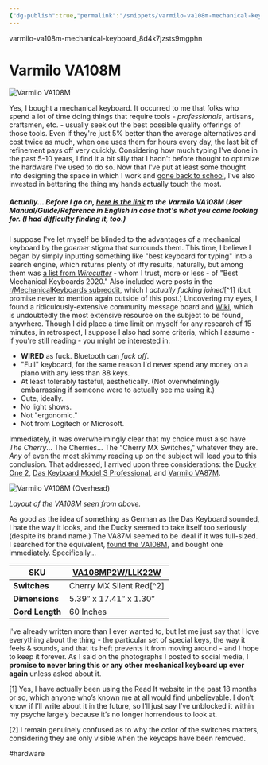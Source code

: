 ```yaml
---
{"dg-publish":true,"permalink":"/snippets/varmilo-va108m-mechanical-keyboard-8d4k7/","dgHomeLink":true,"dgPassFrontmatter":false}
---
```


varmilo-va108m-mechanical-keyboard_8d4k7jzsts9mgphn

# Varmilo VA108M

![Varmilo VA108M](https://i.snap.as/Ck4ECB9t.jpeg)

<!--more-->

Yes, I bought a mechanical keyboard. It occurred to me that folks who spend a lot of time doing things that require tools - _professionals_, artisans, craftsmen, etc. - usually seek out the best possible quality offerings of those tools. Even if they're just 5% better than the average alternatives and cost twice as much, when one uses them for hours every day, the last bit of refinement pays off very quickly. Considering how much typing I've done in the past 5-10 years, I find it a bit silly that I hadn't before thought to optimize the hardware I've used to do so. Now that I've put at least some thought into designing the space in which I work and [gone back to school](https://www.davidblue.wtf/college-return/), I've also invested in bettering the thing my hands actually touch the most.

##### Actually... Before I go on, [here is the link](https://documentcloud.adobe.com/link/review?uri=urn:aaid:scds:US:497d6e70-60df-4087-a3e5-af91077bec15https://documentcloud.adobe.com/link/review?uri=urn:aaid:scds:US:497d6e70-60df-4087-a3e5-af91077bec15) to the Varmilo VA108M User Manual/Guide/Reference in English in case that's what you came looking for. (I had difficulty finding it, too.)

I suppose I've let myself be blinded to the advantages of a mechanical keyboard by the _gaemer_ stigma that surrounds them. This time, I believe I began by simply inputting something like "best keyboard for typing" into a search engine, which returns plenty of iffy results, naturally, but among them was [a list from _Wirecutter_](https://www.nytimes.com/wirecutter/reviews/our-favorite-mechanical-keyboards/) - whom I trust, more or less - of "Best Mechanical Keyboards 2020." Also included were posts in the [r/MechanicalKeyboards subreddit](https://www.reddit.com/r/MechanicalKeyboards/), which I _actually fucking joined_[^1] (but promise never to mention again outside of this post.) Uncovering my eyes, I found a ridiculously-extensive community message board and [Wiki](https://www.reddit.com/r/MechanicalKeyboards/wiki), which is undoubtedly the most extensive resource on the subject to be found, anywhere. Though I did place a time limit on myself for any research of 15 minutes, in retrospect, I suppose I also had some criteria, which I assume - if you're still reading - you might be interested in:

- **WIRED** as fuck. Bluetooth can _fuck off_.
- "Full" keyboard, for the same reason I'd never spend any money on a piano with any less than 88 keys.
- At least tolerably tasteful, aesthetically. (Not overwhelmingly embarrassing if someone were to actually see me using it.)
- Cute, ideally.
- No light shows.
- Not "ergonomic."
- Not from Logitech or Microsoft.

Immediately, it was overwhelmingly clear that my choice must also have _The Cherry_... The Cherries... The "Cherry MX Switches," whatever they are. _Any_ of even the most skimmy reading up on the subject will lead you to this conclusion. That addressed, I arrived upon three considerations: the [Ducky One 2](https://www.duckychannel.com.tw/en/Ducky-One2-RGB-TKL), [Das Keyboard Model S Professional](https://www.daskeyboard.com/model-s-professional/), and [Varmilo VA87M](http://blog.piaw.net/2017/12/review-varmilo-va87m-wired-keyboard.html).

![Varmilo VA108M (Overhead)](https://i.snap.as/Tef4WBLJ.jpg)

*Layout of the VA108M seen from above.*

As good as the idea of something as German as the Das Keyboard sounded, I hate the way it looks, and the Ducky seemed to take itself too seriously (despite its brand name.) The VA87M seemed to be ideal if it was full-sized. I searched for the equivalent, [found the VA108M](http://mechanicalkeyboards.com/shop/index.php?l=product_detail&p=2855), and bought one immediately. Specifically...

| **SKU**         | [VA108MP2W/LLK22W](http://mechanicalkeyboards.com/shop/index.php?l=product_detail&p=2855) |
| --------------- | ------------------------------------------------------------ |
| **Switches**    | Cherry MX Silent Red[^2]                                     |
| **Dimensions**  | 5.39″ x 17.41″ x 1.30″                                       |
| **Cord Length** | 60 Inches                                                    |

I've already written more than I ever wanted to, but let me just say that I love everything about the thing - the particular set of special keys, the way it feels & sounds, and that its heft prevents it from moving around - and I hope to keep it forever. As I said on the photographs I posted to social media, **I promise to never bring this or any other mechanical keyboard up ever again** unless asked about it.

[1] Yes, I have actually been using the Read It website in the past 18 months or so, which anyone who’s known me at all would find unbelievable. I don’t know if I’ll write about it in the future, so I’ll just say I’ve unblocked it within my psyche largely because it’s no longer horrendous to look at.

[2] I remain genuinely confused as to why the color of the switches matters, considering they are only visible when the keycaps have been removed.

#hardware